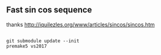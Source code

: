 ## Fast sin cos sequence
thanks http://iquilezles.org/www/articles/sincos/sincos.htm

```

git submodule update --init
premake5 vs2017

```
